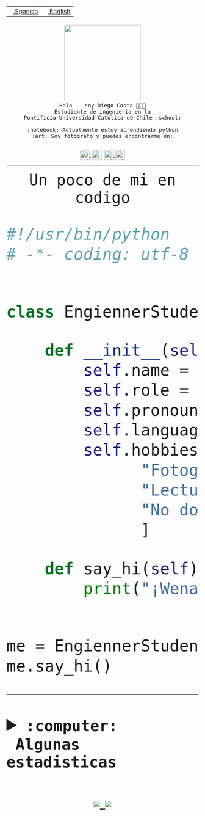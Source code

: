 <table border="0"  align="right">
 <tr><td><a href="README.md"><img src="https://upload.wikimedia.org/wikipedia/commons/thumb/8/89/Bandera_de_Espa%C3%B1a.svg/1200px-Bandera_de_Espa%C3%B1a.svg.png" height="10"> Spanish</a></td>
 <td><a href="README.en.md"><img src="https://upload.wikimedia.org/wikipedia/commons/a/a4/Flag_of_the_United_States.svg" height="10"> English</a></td></tr>
</table><br><br><br>


<p align="center">
  <img src="https://github.com/diegocostares/diegocostares/blob/main/Images/aaa2.gif?raw=true" width="200px">
  <br><samp>
    Hola <img src="https://media.giphy.com/media/hvRJCLFzcasrR4ia7z/giphy.gif" width="16px"> soy Diego Costa 👨🏻‍💻<br>
    Estudiante de ingeniería en la <br>
    Pontificia Universidad Católica de Chile :school:<br>
  <br>
    :notebook: Actualmente estoy aprendiendo python <br>
    :art: Soy fotografo y puedes encontrarme en: <br>
  <br></samp>
  
</p>

<p align="center">
   <a href="https://instagram.com/diegocosta_no" target="blank">
    <img 
    align="center" src="https://cdn.jsdelivr.net/npm/simple-icons@3.0.1/icons/instagram.svg" alt="instagram" height="25px" width="25px" />
  </a>
  <a style="border: 3px solid; color: white;"href="https://t.me/diegocosta_no" target="blank">
  <img
  align="center" alt="Telegram" width="25px" src="https://icons-for-free.com/iconfiles/png/512/Telegram-1324888767380505522.png" />
</a>
<a href="https://api.whatsapp.com/send?phone=56971897835&text=Hola!" target="blank">
  <img
  align="center" alt="wtsp" width="25px" src="https://img.icons8.com/pastel-glyph/2x/whatsapp--v2.png" />
</a>
<a href="https://www.linkedin.com/in/diego-costa-786249213/" target="blank">
  <img
  align="center" alt="wtsp" width="25px" src="https://img.icons8.com/metro/452/linkedin.png" />
</a>

  </a>
</p>

---


<p align="center"><font size="25"><samp>Un poco de mi en codigo</samp></front></p>


```python
#!/usr/bin/python
# -*- coding: utf-8 -*-


class EngiennerStudent:

    def __init__(self):
        self.name = "Diego Costa"
        self.role = "Estudiante"
        self.pronouns = "he/him"
        self.language_spoken = ["es_CL", "en_US"]
        self.hobbies = [
              "Fotografia",
              "Lectura",
              "No dormir",
              ]

    def say_hi(self):
        print("¡Wena mundo!")


me = EngiennerStudent()
me.say_hi()
```
---
<details>
  <summary><b><samp>:computer: &nbsp;Algunas estadisticas</samp></b></summary>
  <br/></p>

<!--START_SECTION:waka-->
![Code Time](http://img.shields.io/badge/Code%20Time-0%20secs-blue)

**Soy nocturno 🦉** 

```text
🌞 Mañana     6 commits      ░░░░░░░░░░░░░░░░░░░░░░░░░   2.05% 
🌆 Día        107 commits    █████████░░░░░░░░░░░░░░░░   36.52% 
🌃 Tarde      88 commits     ███████░░░░░░░░░░░░░░░░░░   30.03% 
🌙 Noche      92 commits     ███████░░░░░░░░░░░░░░░░░░   31.4%

```
📅 **Soy más productivo los Miércoles** 

```text
Lunes        25 commits     ██░░░░░░░░░░░░░░░░░░░░░░░   8.53% 
Martes       32 commits     ██░░░░░░░░░░░░░░░░░░░░░░░   10.92% 
Miércoles    110 commits    █████████░░░░░░░░░░░░░░░░   37.54% 
Jueves       25 commits     ██░░░░░░░░░░░░░░░░░░░░░░░   8.53% 
Viernes      9 commits      ░░░░░░░░░░░░░░░░░░░░░░░░░   3.07% 
Sábado       40 commits     ███░░░░░░░░░░░░░░░░░░░░░░   13.65% 
Domingo      52 commits     ████░░░░░░░░░░░░░░░░░░░░░   17.75%

```


📊 **Esta semana me dediqué a** 

```text
🐱‍💻 Proyectos: 
private                  10 hrs 16 mins      ███████████░░░░░░░░░░░░░░   44.97% 
SHAREGO-G54              4 hrs 7 mins        ████░░░░░░░░░░░░░░░░░░░░░   18.09% 
AF4 2021-2               1 hr                █░░░░░░░░░░░░░░░░░░░░░░░░   4.42% 
T2                       58 mins             █░░░░░░░░░░░░░░░░░░░░░░░░   4.29% 
DiegoDelpiano            52 mins             █░░░░░░░░░░░░░░░░░░░░░░░░   3.84%

```


 Last Updated on 20/05/2022 04:35:52 UTC
<!--END_SECTION:waka-->
  
  

 <p align="center"> <img src="https://github-readme-stats.vercel.app/api?username=diegocostares&show_icons=true&theme=ayu-mirage" alt="abhisheknaiidu" /></p>
 
</details>

<p align=center>
  <a href="https://github.com/diegocostares">
    <img src="https://badges.pufler.dev/visits/diegocostares/diegocostares?style=flat-square&color=black&logo=github">
  </a>
  <a href="https://github.com/diegocostares?tab=repositories">
    <img src="https://badges.pufler.dev/repos/diegocostares?style=flat-square&color=black&logo=github">
  </a>
</p>
